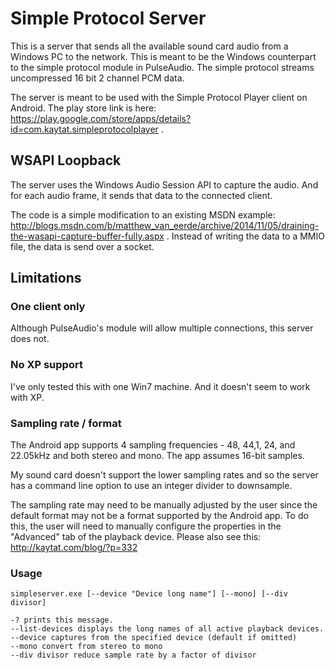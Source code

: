# Simple Protocol Server

This is a server that sends all the available sound card audio from a Windows PC to the network.  This is meant to be the Windows counterpart to the simple protocol module in PulseAudio.  The simple protocol streams uncompressed 16 bit 2 channel PCM data.

The server is meant to be used with the Simple Protocol Player client on Android.  The play store link is here: https://play.google.com/store/apps/details?id=com.kaytat.simpleprotocolplayer .

## WSAPI Loopback

The server uses the Windows Audio Session API to capture the audio.  And for each audio frame, it sends that data to the connected client.

The code is a simple modification to an existing MSDN example: http://blogs.msdn.com/b/matthew_van_eerde/archive/2014/11/05/draining-the-wasapi-capture-buffer-fully.aspx .  Instead of writing the data to a MMIO file, the data is send over a socket.

## Limitations

### One client only
Although PulseAudio's module will allow multiple connections, this server does not.

### No XP support
I've only tested this with one Win7 machine.  And it doesn't seem to work with XP.

### Sampling rate / format
The Android app supports 4 sampling frequencies - 48, 44,1, 24, and 22.05kHz and both stereo and mono.  The app assumes 16-bit samples.

My sound card doesn't support the lower sampling rates and so the server has a command line option to use an integer divider to downsample.

The sampling rate may need to be manually adjusted by the user since the default format may not be a format supported by the Android app.  To do this, the user will need to manually configure the properties in the "Advanced" tab of the playback device.  Please also see this: http://kaytat.com/blog/?p=332

### Usage
    simpleserver.exe [--device "Device long name"] [--mono] [--div divisor]
    
    -? prints this message.
    --list-devices displays the long names of all active playback devices.
    --device captures from the specified device (default if omitted)
    --mono convert from stereo to mono
    --div divisor reduce sample rate by a factor of divisor
